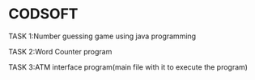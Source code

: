 # CODSOFT
TASK 1:Number guessing game using java programming

TASK 2:Word Counter program

TASK 3:ATM interface program(main file with it to execute the program)
